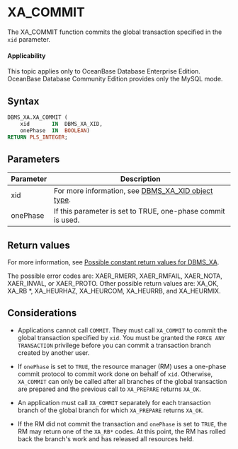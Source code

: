 XA_COMMIT
==============================

The XA_COMMIT function commits the global transaction specified in the `xid` parameter.

<main id="notice" >
    <h4>Applicability</h4>
    <p>This topic applies only to OceanBase Database Enterprise Edition. OceanBase Database Community Edition provides only the MySQL mode. </p>
  </main>

Syntax
-----------

```sql
DBMS_XA.XA_COMMIT (
    xid       IN  DBMS_XA_XID,
    onePhase  IN  BOOLEAN)
RETURN PLS_INTEGER;
```



Parameters
-------------



| **Parameter** | **Description** |
|----------|----------------------------------------------------------------------|
| xid | For more information, see [DBMS_XA_XID object type](../18500.dbms-xa-oracle/300.the-type-of-the-dbms-xa-xid-object-oracle.md).  |
| onePhase | If this parameter is set to TRUE, one-phase commit is used.  |



Return values
------------

For more information, see [Possible constant return values for DBMS_XA](../18500.dbms-xa-oracle/200.dbms-xa-constant-oracle.md).

The possible error codes are: XAER_RMERR, XAER_RMFAIL, XAER_NOTA, XAER_INVAL, or XAER_PROTO.  Other possible return values are: XA_OK, XA_RB *, XA_HEURHAZ, XA_HEURCOM, XA_HEURRB, and XA_HEURMIX.

Considerations
-------------------------

* Applications cannot call `COMMIT`. They must call `XA_COMMIT` to commit the global transaction specified by `xid`.  You must be granted the `FORCE ANY TRANSACTION` privilege before you can commit a transaction branch created by another user.

* If `onePhase` is set to `TRUE`, the resource manager (RM) uses a one-phase commit protocol to commit work done on behalf of `xid`.  Otherwise, `XA_COMMIT` can only be called after all branches of the global transaction are prepared and the previous call to `XA_PREPARE` returns `XA_OK`.

* An application must call `XA_COMMIT` separately for each transaction branch of the global branch for which `XA_PREPARE` returns `XA_OK`.

* If the RM did not commit the transaction and `onePhase` is set to `TRUE`, the RM may return one of the `XA_RB*` codes.  At this point, the RM has rolled back the branch's work and has released all resources held.

